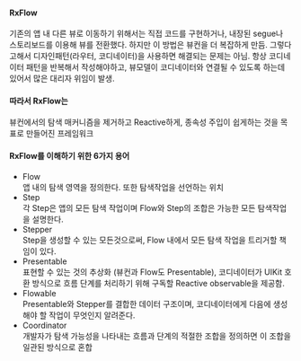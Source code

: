 #### RxFlow

기존의 앱 내 다른 뷰로 이동하기 위해서는 직접 코드를 구현하거나, 내장된 segue나 스토리보드를 이용해 뷰를 전환했다.
하지만 이 방법은 뷰컨을 더 복잡하게 만듬. 그렇다고해서 디자인패턴(라우터, 코디네이터)을 사용하면 해결되는 문제는 아님. 항상 코디네이터 패턴을 반복해서 작성해야하고, 뷰모델이 코디네이터와 연결될 수 있도록 하는데 있어서 많은 대리자 위임이 발생.

#### 따라서 RxFlow는

뷰컨에서의 탐색 매커니즘을 제거하고 Reactive하게, 종속성 주입이 쉽게하는 것을 목표로 만들어진 프레임워크

#### RxFlow를 이해하기 위한 6가지 용어
- Flow<br>
앱 내의 탐색 영역을 정의한다. 또한 탐색작업을 선언하는 위치
- Step<br>
각 Step은 앱의 모든 탐색 작업이며 Flow와 Step의 조합은 가능한 모든 탐색작업을 설명한다.
- Stepper<br>
Step을 생성할 수 있는 모든것으로써, Flow 내에서 모든 탐색 작업을 트리거할 책임이 있다.
- Presentable<br>
표현할 수 있는 것의 추상화 (뷰컨과 Flow도 Presentable), 코디네이터가 UIKit 호환 방식으로 흐름 단계를 처리하기 위해 구독할 Reactive observable을 제공함.
- Flowable<br>
Presentable와 Stepper를 결합한 데이터 구조이며, 코디네이터에게 다음에 생성해야 할 작업이 무엇인지 알려준다.
- Coordinator<br>
개발자가 탐색 가능성을 나타내는 흐름과 단계의 적절한 조합을 정의하면 이 조합을 일관된 방식으로 혼합



